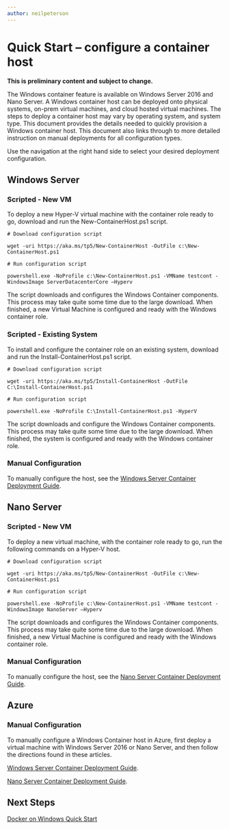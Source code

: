 ```yaml
---
author: neilpeterson
---
```


# Quick Start – configure a container host

**This is preliminary content and subject to change.** 

The Windows container feature is available on Windows Server 2016 and Nano Server. A Windows container host can be deployed onto physical systems, on-prem virtual machines, and cloud hosted virtual machines. The steps to deploy a container host may vary by operating system, and system type. This document provides the details needed to quickly provision a Windows container host. This document also links through to more detailed instruction on manual deployments for all configuration types.

Use the navigation at the right hand side to select your desired deployment configuration.

## Windows Server

### Scripted - New VM <!--1-->

To deploy a new Hyper-V virtual machine with the container role ready to go, download and run the New-ContainerHost.ps1 script.

```none
# Download configuration script

wget -uri https://aka.ms/tp5/New-ContainerHost -OutFile c:\New-ContainerHost.ps1

# Run configuration script

powershell.exe -NoProfile c:\New-ContainerHost.ps1 -VMName testcont -WindowsImage ServerDatacenterCore –Hyperv
```
The script downloads and configures the Windows Container components. This process may take quite some time due to the large download. When finished, a new Virtual Machine is configured and ready with the Windows container role.

### Scripted - Existing System <!--1-->

To install and configure the container role on an existing system, download and run the Install-ContainerHost.ps1 script.

```none
# Download configuration script

wget -uri https://aka.ms/tp5/Install-ContainerHost -OutFile C:\Install-ContainerHost.ps1

# Run configuration script

powershell.exe -NoProfile C:\Install-ContainerHost.ps1 -HyperV
```

The script downloads and configure the Windows Container components. This process may take quite some time due to the large download. When finished, the system is configured and ready with the Windows container role.

### Manual Configuration <!--2-->

To manually configure the host, see the [Windows Server Container Deployment Guide](../deployment/deployment.md).

## Nano Server

### Scripted - New VM <!--2-->

To deploy a new virtual machine, with the container role ready to go, run the following commands on a Hyper-V host.

```none
# Download configuration script

wget -uri https://aka.ms/tp5/New-ContainerHost -OutFile c:\New-ContainerHost.ps1

# Run configuration script

powershell.exe -NoProfile c:\New-ContainerHost.ps1 -VMName testcont -WindowsImage NanoServer –Hyperv
```

The script downloads and configures the Windows Container components. This process may take quite some time due to the large download. When finished, a new Virtual Machine is configured and ready with the Windows container role.

### Manual Configuration <!--3-->

To manually configure the host, see the [Nano Server Container Deployment Guide](../deployment/deployment_nano.md).

## Azure

### Manual Configuration <!--1-->

To manually configure a Windows Container host in Azure, first deploy a virtual machine with Windows Server 2016 or Nano Server, and then follow the directions found in these articles.

[Windows Server Container Deployment Guide](../deployment/deployment.md).

[Nano Server Container Deployment Guide](../deployment/deployment_nano.md).

## Next Steps

[Docker on Windows Quick Start](./manage_docker.md)